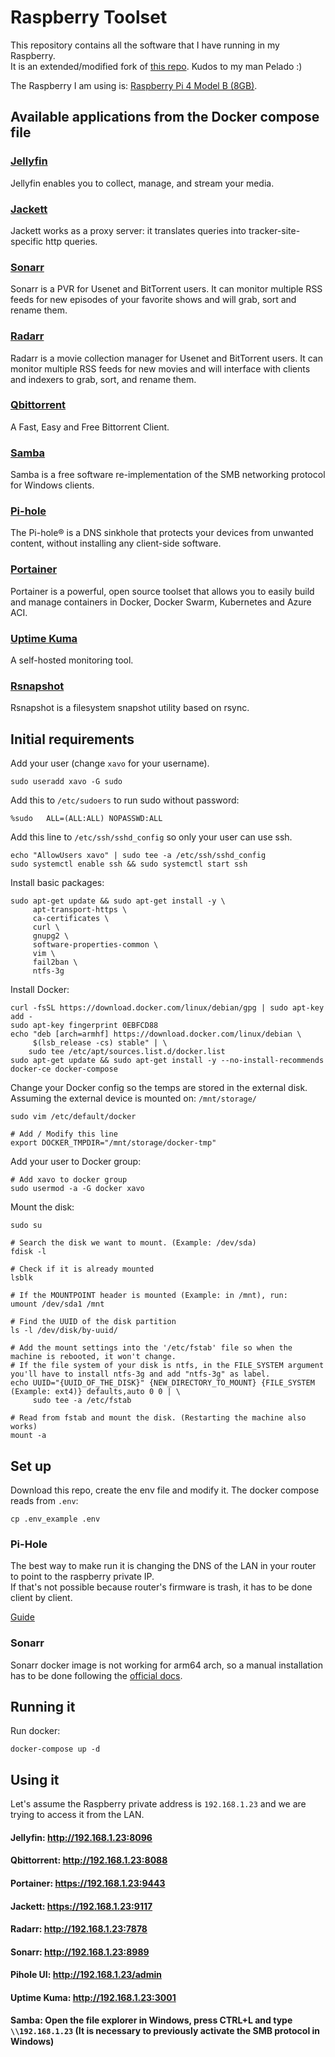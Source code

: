 # Raspberry Toolset

This repository contains all the software that I have running in my Raspberry.   
It is an extended/modified fork of [this repo](https://github.com/pablokbs/plex-rpi). Kudos to my man Pelado :)

The Raspberry I am using is: [Raspberry Pi 4 Model B (8GB)](https://www.raspberrypi.com/products/raspberry-pi-4-model-b/specifications/).

## Available applications from the Docker compose file

### [Jellyfin](https://jellyfin.org/)
Jellyfin enables you to collect, manage, and stream your media.     

### [Jackett](https://github.com/Jackett/Jackett)
Jackett works as a proxy server: it translates queries into tracker-site-specific http queries.     

### [Sonarr](https://sonarr.tv/)
Sonarr is a PVR for Usenet and BitTorrent users. It can monitor multiple RSS feeds for new episodes of your favorite shows and will grab, sort and rename them.

### [Radarr](https://radarr.video/)
Radarr is a movie collection manager for Usenet and BitTorrent users. It can monitor multiple RSS feeds for new movies and will interface with clients and indexers to grab, sort, and rename them.

### [Qbittorrent](https://www.qbittorrent.org/)
A Fast, Easy and Free Bittorrent Client.     

### [Samba](https://www.samba.org/)
Samba is a free software re-implementation of the SMB networking protocol for Windows clients.

### [Pi-hole](https://pi-hole.net/)
The Pi-hole® is a DNS sinkhole that protects your devices from unwanted content, without installing any client-side software.

### [Portainer](https://www.portainer.io/)
Portainer is a powerful, open source toolset that allows you to easily build and manage containers in Docker, Docker Swarm, Kubernetes and Azure ACI.  

### [Uptime Kuma](https://uptime.kuma.pet/)    
A self-hosted monitoring tool.    

### [Rsnapshot](https://rsnapshot.org/)    
Rsnapshot is a filesystem snapshot utility based on rsync. 

## Initial requirements

Add your user (change `xavo` for your username).

```
sudo useradd xavo -G sudo
```

Add this to `/etc/sudoers` to run sudo without password:

```
%sudo   ALL=(ALL:ALL) NOPASSWD:ALL
```

Add this line to `/etc/ssh/sshd_config` so only your user can use ssh.

```
echo "AllowUsers xavo" | sudo tee -a /etc/ssh/sshd_config
sudo systemctl enable ssh && sudo systemctl start ssh
```

Install basic packages:

```
sudo apt-get update && sudo apt-get install -y \
     apt-transport-https \
     ca-certificates \
     curl \
     gnupg2 \
     software-properties-common \
     vim \
     fail2ban \
     ntfs-3g
```

Install Docker:

```
curl -fsSL https://download.docker.com/linux/debian/gpg | sudo apt-key add -
sudo apt-key fingerprint 0EBFCD88
echo "deb [arch=armhf] https://download.docker.com/linux/debian \
     $(lsb_release -cs) stable" | \
    sudo tee /etc/apt/sources.list.d/docker.list
sudo apt-get update && sudo apt-get install -y --no-install-recommends docker-ce docker-compose
```

Change your Docker config so the temps are stored in the external disk.
Assuming the external device is mounted on: `/mnt/storage/`

```
sudo vim /etc/default/docker

# Add / Modify this line
export DOCKER_TMPDIR="/mnt/storage/docker-tmp"
```

Add your user to Docker group: 

```
# Add xavo to docker group
sudo usermod -a -G docker xavo
```

Mount the disk:

```
sudo su

# Search the disk we want to mount. (Example: /dev/sda)
fdisk -l

# Check if it is already mounted 
lsblk

# If the MOUNTPOINT header is mounted (Example: in /mnt), run:
umount /dev/sda1 /mnt

# Find the UUID of the disk partition
ls -l /dev/disk/by-uuid/

# Add the mount settings into the '/etc/fstab' file so when the machine is rebooted, it won't change.
# If the file system of your disk is ntfs, in the FILE_SYSTEM argument you'll have to install ntfs-3g and add "ntfs-3g" as label.
echo UUID="{UUID_OF_THE_DISK}" {NEW_DIRECTORY_TO_MOUNT} {FILE_SYSTEM (Example: ext4)} defaults,auto 0 0 | \
     sudo tee -a /etc/fstab

# Read from fstab and mount the disk. (Restarting the machine also works)
mount -a 
```

## Set up
Download this repo, create the env file and modify it. The docker compose reads from `.env`:

`cp .env_example .env`   

### Pi-Hole
The best way to make run it is changing the DNS of the LAN in your router to point to the raspberry private IP.   
If that's not possible because router's firmware is trash, it has to be done client by client.   

[Guide](https://discourse.pi-hole.net/t/how-do-i-configure-my-devices-to-use-pi-hole-as-their-dns-server/245)

### Sonarr
Sonarr docker image is not working for arm64 arch, so a manual installation has to be done following the [official docs](https://sonarr.tv/#downloads-v3-linux).    

## Running it

Run docker:

`docker-compose up -d`

## Using it
Let's assume the Raspberry private address is `192.168.1.23` and we are trying to access it from the LAN.   

#### Jellyfin: http://192.168.1.23:8096   
#### Qbittorrent: http://192.168.1.23:8088    
#### Portainer: https://192.168.1.23:9443   
#### Jackett: https://192.168.1.23:9117   
#### Radarr: http://192.168.1.23:7878    
#### Sonarr: http://192.168.1.23:8989    
#### Pihole UI: http://192.168.1.23/admin    
#### Uptime Kuma: http://192.168.1.23:3001    
#### Samba: Open the file explorer in Windows, press CTRL+L and type `\\192.168.1.23` (It is necessary to previously activate the SMB protocol in Windows)
